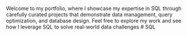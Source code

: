Welcome to my portfolio, where I showcase my expertise in SQL through carefully curated projects that demonstrate data management, query optimization, and database design. Feel free to explore my work and see how I leverage SQL to solve real-world data challenges # SQL
